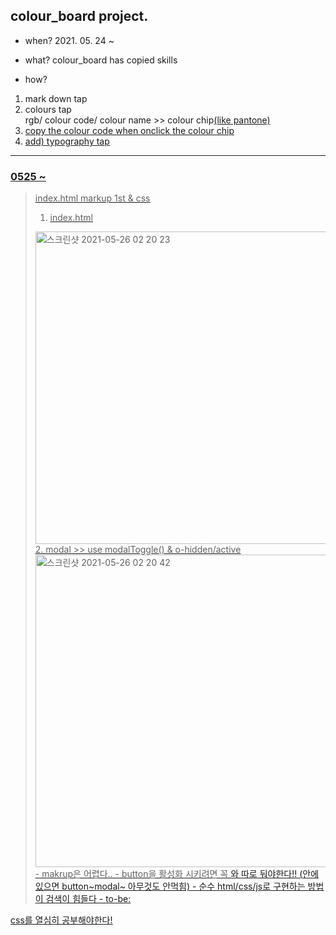 ## colour_board project.

- when? 2021. 05. 24 ~

- what? colour_board has copied skills

- how?
1. mark down tap
2. colours tap<br>rgb/ colour code/ colour name >> colour chip<u>(like pantone)<u>
3. copy the colour code when onclick the colour chip
4. add) typography tap
- - -
### 0525 ~
> index.html markup 1st & css 
> 1. index.html
><img width="500" height="500" alt="스크린샷 2021-05-26 02 20 23" src="https://user-images.githubusercontent.com/79742210/119540991-0848d880-bdc9-11eb-8bc3-e46d960d1b2f.png">
> 2. modal >> use modalToggle() & o-hidden/active
><img width="500" height="500"alt="스크린샷 2021-05-26 02 20 42" src="https://user-images.githubusercontent.com/79742210/119541003-0b43c900-bdc9-11eb-9273-29b295b88952.png">
>- makrup은 어렵다..
>- button을 활성화 시키려면 꼭 <a>와 따로 둬야한다!! (<a>안에 있으면 button~modal~ 아무것도 안먹힘)
>- 순수 html/css/js로 구현하는 방법이 검색이 힘들다
>- to-be:
css를 열심히 공부해야한다!

